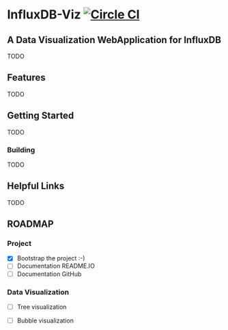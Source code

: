 # InfluxDB-Viz [![Circle CI](https://circleci.com/gh/zepouet/influxdb-viz.svg)](https://circleci.com/gh/zepouet/influxdb-viz)

## A Data Visualization WebApplication for InfluxDB

TODO

## Features

TODO

## Getting Started

TODO

### Building

TODO

## Helpful Links

TODO

## ROADMAP
### Project
- [x] Bootstrap the project :-)
- [ ] Documentation README.IO
- [ ] Documentation GitHub

### Data Visualization
- [ ] Tree visualization 
- [ ] Bubble visualization

